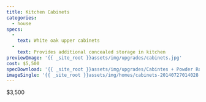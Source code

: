 ```yaml
---
title: Kitchen Cabinets
categories:
  - house
specs:
  - 
    text: White oak upper cabinets
  - 
    text: Provides additional concealed storage in kitchen
previewImage: '{{ _site_root }}assets/img/upgrades/cabinets.jpg'
cost: $5,500
specDownload: '{{ _site_root }}assets/img/upgrades/Cabintes + Powder Room.pdf'
imageSingle: '{{ _site_root }}assets/img/homes/cabinets-20140727014028.jpg'
---
```

<p>$3,500</p>